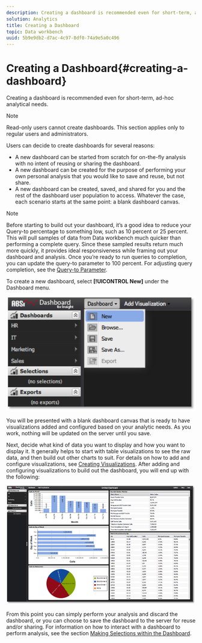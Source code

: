 ```yaml
---
description: Creating a dashboard is recommended even for short-term, ad-hoc analytical needs.
solution: Analytics
title: Creating a Dashboard
topic: Data workbench
uuid: 5b9e9db2-d7ac-4c97-8df0-74a9e5a0c496
---
```


# Creating a Dashboard{#creating-a-dashboard}

Creating a dashboard is recommended even for short-term, ad-hoc analytical needs.

>[!NOTE]
>
>Read-only users cannot create dashboards. This section applies only to regular users and administrators.

Users can decide to create dashboards for several reasons:

* A new dashboard can be started from scratch for on-the-fly analysis with no intent of reusing or sharing the dashboard. 
* A new dashboard can be created for the purpose of performing your own personal analysis that you would like to save and reuse, but not share. 
* A new dashboard can be created, saved, and shared for you and the rest of the dashboard user population to access. Whatever the case, each scenario starts at the same point: a blank dashboard canvas.

>[!NOTE]
>
>Before starting to build out your dashboard, it’s a good idea to reduce your Query-to percentage to something low, such as 10 percent or 25 percent. This will pull samples of data from Data workbench much quicker than performing a complete query. Since these sampled results return much more quickly, it provides ideal responsiveness while framing out your dashboard and analysis. Once you’re ready to run queries to completion, you can update the query-to parameter to 100 percent. For adjusting query completion, see the [Query-to Parameter](../../../home/c-adobe-data-workbench-dashboard/c-dashboards/c-query-to-parameter.md#concept-33db106e28bc4108bca9e8d0a440d323).

To create a new dashboard, select **[!UICONTROL New]** under the Dashboard menu.

![](assets/new_dashboard.png)

You will be presented with a blank dashboard canvas that is ready to have visualizations added and configured based on your analytic needs. As you work, nothing will be updated on the server until you save.

Next, decide what kind of data you want to display and how you want to display it. It generally helps to start with table visualizations to see the raw data, and then build out other charts to suit. For details on how to add and configure visualizations, see [Creating Visualizations](../../../home/c-adobe-data-workbench-dashboard/c-visualizations/t-creating-visualizations.md#task-c6f1d20fa2484aeeb9a8487625054ecf). After adding and configuring visualizations to build out the dashboard, you will end up with the following:

![](assets/after_configure.png)

From this point you can simply perform your analysis and discard the dashboard, or you can choose to save the dashboard to the server for reuse and/or sharing. For information on how to interact with a dashboard to perform analysis, see the section [Making Selections within the Dashboard](../../../home/c-adobe-data-workbench-dashboard/c-making-selections-within-the-dashboard/c-making-selections-within-the-dashboard.md#concept-0989862de0044cc4bbfd7f4441275fc4). 
